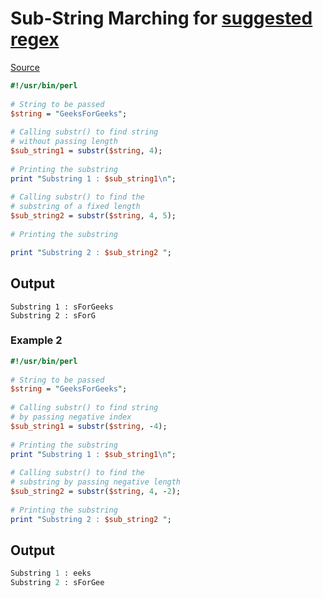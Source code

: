 
# Sub-String Marching for [suggested regex](regexForSSHAgent.md)

[Source](https://www.geeksforgeeks.org/perl-substr-function/)

```perl
#!/usr/bin/perl
  
# String to be passed
$string = "GeeksForGeeks";
  
# Calling substr() to find string 
# without passing length
$sub_string1 = substr($string, 4);
  
# Printing the substring
print "Substring 1 : $sub_string1\n";
  
# Calling substr() to find the 
# substring of a fixed length
$sub_string2 = substr($string, 4, 5);
  
# Printing the substring

print "Substring 2 : $sub_string2 ";
```

## Output

```shell
Substring 1 : sForGeeks
Substring 2 : sForG 
```

### Example 2

```perl
#!/usr/bin/perl
  
# String to be passed
$string = "GeeksForGeeks";
  
# Calling substr() to find string 
# by passing negative index
$sub_string1 = substr($string, -4);
  
# Printing the substring
print "Substring 1 : $sub_string1\n";
  
# Calling substr() to find the 
# substring by passing negative length
$sub_string2 = substr($string, 4, -2);
  
# Printing the substring
print "Substring 2 : $sub_string2 ";
```

## Output

```perl
Substring 1 : eeks
Substring 2 : sForGee 
```
